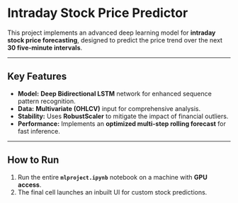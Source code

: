 # Intraday Stock Price Predictor

This project implements an advanced deep learning model for **intraday stock price forecasting**, designed to predict the price trend over the next **30 five-minute intervals**.

***

## Key Features

* **Model:** **Deep Bidirectional LSTM** network for enhanced sequence pattern recognition.
* **Data:** **Multivariate (OHLCV)** input for comprehensive analysis.
* **Stability:** Uses **RobustScaler** to mitigate the impact of financial outliers.
* **Performance:** Implements an **optimized multi-step rolling forecast** for fast inference.

***

## How to Run

1.  Run the entire **`mlproject.ipynb`** notebook on a machine with **GPU access**.
2.  The final cell launches an inbuilt UI for custom stock predictions.
